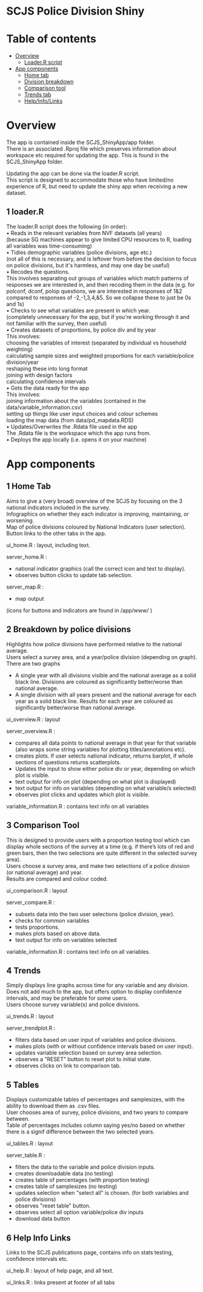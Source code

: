 SCJS Police Division Shiny
================================================

Table of contents
=================
<!--ts-->
* [Overview](#overview)
   * [Loader.R script](#1-loader.r)
* [App components](#app-components)
   * [Home tab](#1-home-tab)
   * [Division breakdown](#2-breakdown-by-police-divisions)
   * [Comparison tool](#3-comparison-tool)
   * [Trends tab](#4-trends)
   * [Help/Info/Links](#5-help-info-links)
<!--te-->


Overview
========
The app is contained inside the SCJS_ShinyApp/app folder.  
There is an associated .Rproj file which preserves information about workspace etc required for updating the app. This is found in the SCJS_ShinyApp folder.  

Updating the app can be done via the loader.R script.  
This script is designed to accommodate those who have limited/no experience of R, but need to update the shiny app when receiving a new dataset.  


1 loader.R
----------
The loader.R script does the following (in order):  
    • Reads in the relevant variables from NVF datasets (all years)  
(because SG machines appear to give limited CPU resources to R, loading all variables was time-consuming)  
    • Tidies demographic variables (police divisions, age etc.)  
(not all of this is necessary, and is leftover from before the decision to focus on police divisions, but it's harmless, and may one day be useful)  
    • Recodes the questions.  
This involves separating out groups of variables which match patterns of responses we are interested in, and then recoding them in the data 
(e.g. for polconf, dconf, polop questions, we are interested in responses of 1&2 compared to responses of -2,-1,3,4,&5. So we collapse these to just be 0s and 1s)  
    • Checks to see what variables are present in which year.  
(completely unnecessary for the app, but if you're working through it and not familiar with the survey, then useful)  
    • Creates datasets of proportions, by police div and by year  
This involves:  
	choosing the variables of interest (separated by individual vs household weighting)  
	calculating sample sizes and weighted proportions for each variable/police division/year  
	reshaping these into long format  
	joining with design factors  
	calculating confidence intervals  
    • Gets the data ready for the app  
This involves:  
	joining information about the variables (contained in the data/variable_information.csv)  
	setting up things like user input choices and colour schemes  
	loading the map data (from data/pd_mapdata.RDS)  
    • Updates/Overwrites the .Rdata file used in the app  
The .Rdata file is the workspace which the app runs from.  
    • Deploys the app locally (i.e. opens it on your machine)  


App components
==============

1 Home Tab
----------
Aims to give a (very broad) overview of the SCJS by focusing on the 3 national indicators included in the survey.   
Infographics on whether they each indicator is improving, maintaining, or worsening.  
Map of police divisions coloured by National Indicators (user selection).  
Button links to the other tabs in the app.  

ui_home.R : layout, including text.  

server_home.R :  
- national indicator graphics (call the correct icon and text to display).  
- observes button clicks to update tab selection.  

server_map.R :  
- map output  

(icons for buttons and indicators are found in  /app/www/ )  


2 Breakdown by police divisions
-------------------------------
Highlights how police divisions have performed relative to the national average.  
Users select a survey area, and a year/police division (depending on graph).  
There are two graphs  
- A single year with all divisions visible and the national average as a solid black line. Divisions are coloured as significantly better/worse than national average.  
- A single division with all years present and the national average for each year as a solid black line. Results for each year are coloured as significantly better/worse than national average.  

ui_overview.R : layout  

server_overview.R :  
- compares all data points to national average in that year for that variable (also wraps some string variables for plotting titles/annotations etc).  
- creates plots. If user selects national indicator, returns barplot, if whole sections of questions returns scatterplots.  
- Updates the input to show either police div or year, depending on which plot is visible.  
- text output for info on plot (depending on what plot is displayed)  
- text output for info on variables (depending on what variable/s selected)  
- observes plot clicks and updates which plot is visible.  

variable_information.R : contains text info on all variables  


3 Comparison Tool
-----------------
This is designed to provide users with a proportion testing tool which can display whole sections of the survey at a time (e.g. if there’s lots of red and green bars, then the two selections are quite different in the selected survey area).  
Users choose a survey area, and make two selections of a police division (or national average) and year.  
Results are compared and colour coded.  

ui_comparison.R : layout

server_compare.R :  
- subsets data into the two user selections (police division, year).  
- checks for common variables  
- tests proportions.  
- makes plots based on above data.  
- text output for info on variables selected  

variable_information.R : contains text info on all variables.  

4 Trends
--------
Simply displays line graphs across time for any variable and any division.  
Does not add much to the app, but offers option to display confidence intervals, and may be preferable for some users.  
Users choose survey variable(s) and police divisions.  

ui_trends.R : layout  

server_trendplot.R :  
- filters data based on user input of variables and police divisions.  
- makes plots (with or without confidence intervals based on user input).  
- updates variable selection based on survey area selection.  
- observes a "RESET" button to reset plot to initial state.  
- observes clicks on link to comparison tab.  


5 Tables
--------
Displays customizable tables of percentages and samplesizes, with the ability to download them as .csv files.  
User chooses area of survey, police divisions, and two years to compare between.  
Table of percentages includes column saying yes/no based on whether there is a signif difference between the two selected years.  

ui_tables.R : layout  

server_table.R :  
- filters the data to the variable and police division inputs.  
- creates downloadable data (no testing)  
- creates table of percentages  (with proportion testing)  
- creates table of samplesizes (no testing)  
- updates selection when "select all" is chosen. (for both variables and police divisions)  
- observes "reset table" button.  
- observes select all option variable/police div inputs  
- download data button  


6 Help Info Links
-----------------
Links to the SCJS publications page, contains info on stats testing, confidence intervals etc.  

ui_help.R : layout of help page, and all text.  

ui_links.R : links present at footer of all tabs  






  
